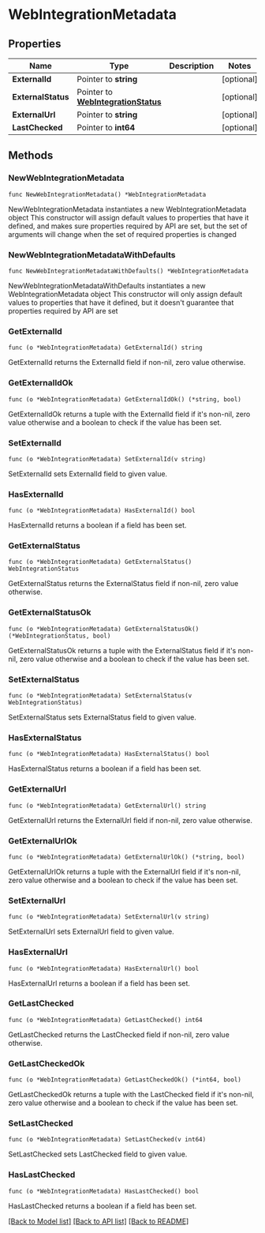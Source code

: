 # WebIntegrationMetadata

## Properties

Name | Type | Description | Notes
------------ | ------------- | ------------- | -------------
**ExternalId** | Pointer to **string** |  | [optional] 
**ExternalStatus** | Pointer to [**WebIntegrationStatus**](WebIntegrationStatus.md) |  | [optional] 
**ExternalUrl** | Pointer to **string** |  | [optional] 
**LastChecked** | Pointer to **int64** |  | [optional] 

## Methods

### NewWebIntegrationMetadata

`func NewWebIntegrationMetadata() *WebIntegrationMetadata`

NewWebIntegrationMetadata instantiates a new WebIntegrationMetadata object
This constructor will assign default values to properties that have it defined,
and makes sure properties required by API are set, but the set of arguments
will change when the set of required properties is changed

### NewWebIntegrationMetadataWithDefaults

`func NewWebIntegrationMetadataWithDefaults() *WebIntegrationMetadata`

NewWebIntegrationMetadataWithDefaults instantiates a new WebIntegrationMetadata object
This constructor will only assign default values to properties that have it defined,
but it doesn't guarantee that properties required by API are set

### GetExternalId

`func (o *WebIntegrationMetadata) GetExternalId() string`

GetExternalId returns the ExternalId field if non-nil, zero value otherwise.

### GetExternalIdOk

`func (o *WebIntegrationMetadata) GetExternalIdOk() (*string, bool)`

GetExternalIdOk returns a tuple with the ExternalId field if it's non-nil, zero value otherwise
and a boolean to check if the value has been set.

### SetExternalId

`func (o *WebIntegrationMetadata) SetExternalId(v string)`

SetExternalId sets ExternalId field to given value.

### HasExternalId

`func (o *WebIntegrationMetadata) HasExternalId() bool`

HasExternalId returns a boolean if a field has been set.

### GetExternalStatus

`func (o *WebIntegrationMetadata) GetExternalStatus() WebIntegrationStatus`

GetExternalStatus returns the ExternalStatus field if non-nil, zero value otherwise.

### GetExternalStatusOk

`func (o *WebIntegrationMetadata) GetExternalStatusOk() (*WebIntegrationStatus, bool)`

GetExternalStatusOk returns a tuple with the ExternalStatus field if it's non-nil, zero value otherwise
and a boolean to check if the value has been set.

### SetExternalStatus

`func (o *WebIntegrationMetadata) SetExternalStatus(v WebIntegrationStatus)`

SetExternalStatus sets ExternalStatus field to given value.

### HasExternalStatus

`func (o *WebIntegrationMetadata) HasExternalStatus() bool`

HasExternalStatus returns a boolean if a field has been set.

### GetExternalUrl

`func (o *WebIntegrationMetadata) GetExternalUrl() string`

GetExternalUrl returns the ExternalUrl field if non-nil, zero value otherwise.

### GetExternalUrlOk

`func (o *WebIntegrationMetadata) GetExternalUrlOk() (*string, bool)`

GetExternalUrlOk returns a tuple with the ExternalUrl field if it's non-nil, zero value otherwise
and a boolean to check if the value has been set.

### SetExternalUrl

`func (o *WebIntegrationMetadata) SetExternalUrl(v string)`

SetExternalUrl sets ExternalUrl field to given value.

### HasExternalUrl

`func (o *WebIntegrationMetadata) HasExternalUrl() bool`

HasExternalUrl returns a boolean if a field has been set.

### GetLastChecked

`func (o *WebIntegrationMetadata) GetLastChecked() int64`

GetLastChecked returns the LastChecked field if non-nil, zero value otherwise.

### GetLastCheckedOk

`func (o *WebIntegrationMetadata) GetLastCheckedOk() (*int64, bool)`

GetLastCheckedOk returns a tuple with the LastChecked field if it's non-nil, zero value otherwise
and a boolean to check if the value has been set.

### SetLastChecked

`func (o *WebIntegrationMetadata) SetLastChecked(v int64)`

SetLastChecked sets LastChecked field to given value.

### HasLastChecked

`func (o *WebIntegrationMetadata) HasLastChecked() bool`

HasLastChecked returns a boolean if a field has been set.


[[Back to Model list]](../README.md#documentation-for-models) [[Back to API list]](../README.md#documentation-for-api-endpoints) [[Back to README]](../README.md)


